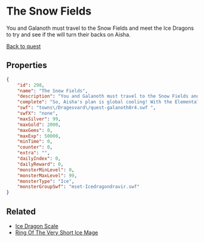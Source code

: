 # The Snow Fields

You and Galanoth must travel to the Snow Fields and meet the Ice Dragons to try and see if the will turn their backs on Aisha.

[Back to quest](../quests.md)

## Properties

```json
{
    "id": 298,
    "name": "The Snow Fields",
    "description": "You and Galanoth must travel to the Snow Fields and meet the Ice Dragons to try and see if the will turn their backs on Aisha.",
    "complete": "So, Aisha's plan is global cooling! With the Elemental Ice Orb she may be able to pull it off. Defeating her is more important than ever. It looks like a war between the dragons, ice elves and Dragesvard cannot be avoided. PREPARE FOR WAR!",
    "swf": "towns\/Dragesvard\/quest-galanoth8r4.swf ",
    "swfX": "none",
    "maxSilver": 99,
    "maxGold": 2000,
    "maxGems": 0,
    "maxExp": 50000,
    "minTime": 0,
    "counter": 0,
    "extra": "",
    "dailyIndex": 0,
    "dailyReward": 0,
    "monsterMinLevel": 0,
    "monsterMaxLevel": 99,
    "monsterType": "Ice",
    "monsterGroupSwf": "mset-Icedragondravir.swf"
}
```

## Related

- [Ice Dragon Scale](../items/1773-ice-dragon-scale.md)
- [Ring Of The Very Short Ice Mage](../items/1969-ring-of-the-very-short-ice-mage.md)

